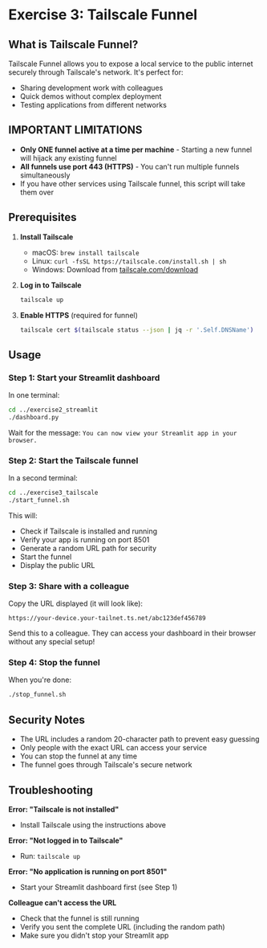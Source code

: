 # Exercise 3: Tailscale Funnel

## What is Tailscale Funnel?

Tailscale Funnel allows you to expose a local service to the public internet securely through Tailscale's network. It's perfect for:
- Sharing development work with colleagues
- Quick demos without complex deployment
- Testing applications from different networks

## IMPORTANT LIMITATIONS

- **Only ONE funnel active at a time per machine** - Starting a new funnel will hijack any existing funnel
- **All funnels use port 443 (HTTPS)** - You can't run multiple funnels simultaneously
- If you have other services using Tailscale funnel, this script will take them over

## Prerequisites

1. **Install Tailscale**
   - macOS: `brew install tailscale`
   - Linux: `curl -fsSL https://tailscale.com/install.sh | sh`
   - Windows: Download from [tailscale.com/download](https://tailscale.com/download)

2. **Log in to Tailscale**
   ```bash
   tailscale up
   ```

3. **Enable HTTPS** (required for funnel)
   ```bash
   tailscale cert $(tailscale status --json | jq -r '.Self.DNSName')
   ```

## Usage

### Step 1: Start your Streamlit dashboard

In one terminal:
```bash
cd ../exercise2_streamlit
./dashboard.py
```

Wait for the message: `You can now view your Streamlit app in your browser.`

### Step 2: Start the Tailscale funnel

In a second terminal:
```bash
cd ../exercise3_tailscale
./start_funnel.sh
```

This will:
- Check if Tailscale is installed and running
- Verify your app is running on port 8501
- Generate a random URL path for security
- Start the funnel
- Display the public URL

### Step 3: Share with a colleague

Copy the URL displayed (it will look like):
```
https://your-device.your-tailnet.ts.net/abc123def456789
```

Send this to a colleague. They can access your dashboard in their browser without any special setup!

### Step 4: Stop the funnel

When you're done:
```bash
./stop_funnel.sh
```

## Security Notes

- The URL includes a random 20-character path to prevent easy guessing
- Only people with the exact URL can access your service
- You can stop the funnel at any time
- The funnel goes through Tailscale's secure network

## Troubleshooting

**Error: "Tailscale is not installed"**
- Install Tailscale using the instructions above

**Error: "Not logged in to Tailscale"**
- Run: `tailscale up`

**Error: "No application is running on port 8501"**
- Start your Streamlit dashboard first (see Step 1)

**Colleague can't access the URL**
- Check that the funnel is still running
- Verify you sent the complete URL (including the random path)
- Make sure you didn't stop your Streamlit app
